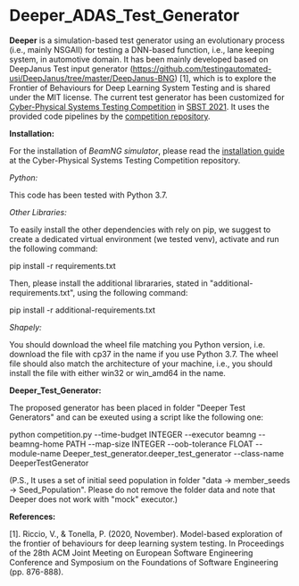 # Deeper_ADAS_Test_Generator

**Deeper** is a simulation-based test generator using an evolutionary process (i.e., mainly NSGAII) for testing a DNN-based function, i.e., lane keeping system, in automotive domain. It has been mainly developed based on DeepJanus Test input generator (https://github.com/testingautomated-usi/DeepJanus/tree/master/DeepJanus-BNG) [1], which is to explore the Frontier of Behaviours for Deep Learning System Testing and is shared under the MIT license.
The current test generator has been customized for <a href="https://sbst21.github.io/tools/">Cyber-Physical Systems Testing Competition</a> in <a href="https://sbst21.github.io/">SBST 2021</a>. It uses the provided code pipelines by the <a href="https://github.com/se2p/tool-competition-av">competition repository</a>.  

**Installation:**

For the installation of *BeamNG simulator*, please read the <a href="https://github.com/se2p/tool-competition-av/blob/main/documentation/INSTALL.md">installation guide</a> at the Cyber-Physical Systems Testing Competition repository.  

*Python:*

This code has been tested with Python 3.7.

*Other Libraries:*

To easily install the other dependencies with rely on pip, we suggest to create a dedicated virtual environment (we tested venv), activate and run the following command:

pip install -r requirements.txt

Then, please install the additional librararies, stated in "additional-requirements.txt", using the following command:

pip install -r additional-requirements.txt

*Shapely:*

You should download the wheel file matching you Python version, i.e. download the file with cp37 in the name if you use Python 3.7. The wheel file should also match the architecture of your machine, i.e., you should install the file with either win32 or win_amd64 in the name.

**Deeper_Test_Generator:**

The proposed generator has been placed in folder "Deeper Test Generators" and can be exeuted using a script like the following one:

python competition.py --time-budget INTEGER --executor beamng --beamng-home PATH --map-size INTEGER --oob-tolerance FLOAT --module-name Deeper_test_generator.deeper_test_generator --class-name DeeperTestGenerator

(P.S., It uses a set of initial seed population in folder "data -> member_seeds -> Seed_Population". Please do not remove the folder data and note that Deeper does not work with "mock" executor.)

**References:**

[1]. Riccio, V., & Tonella, P. (2020, November). Model-based exploration of the frontier of behaviours for deep learning system testing. In Proceedings of the 28th ACM Joint Meeting on European Software Engineering Conference and Symposium on the Foundations of Software Engineering (pp. 876-888).
